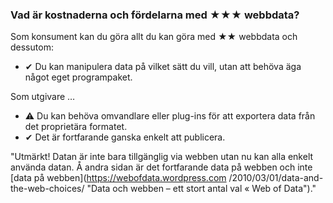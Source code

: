 ### Vad är kostnaderna och fördelarna med <span class="stars-inline">&#x2605;&#x2605;&#x2605;</span> webbdata?

Som konsument kan du göra allt du kan göra med <span class="stars-inline">&#x2605;&#x2605;</span> webbdata och dessutom:

- &#10004; Du kan manipulera data på vilket sätt du vill, utan att behöva äga något eget programpaket.

Som utgivare &hellip;

- &#9888; Du kan behöva omvandlare eller plug-ins för att exportera data från det proprietära formatet.
- &#10004; Det är fortfarande ganska enkelt att publicera.

"Utmärkt! Datan är inte bara tillgänglig via webben utan nu kan alla enkelt använda datan. Å andra sidan är det fortfarande data på webben och inte [data på webben](https://webofdata.wordpress.com /2010/03/01/data-and-the-web-choices/ "Data och webben &#8211; ett stort antal val &laquo; Web of Data")."

